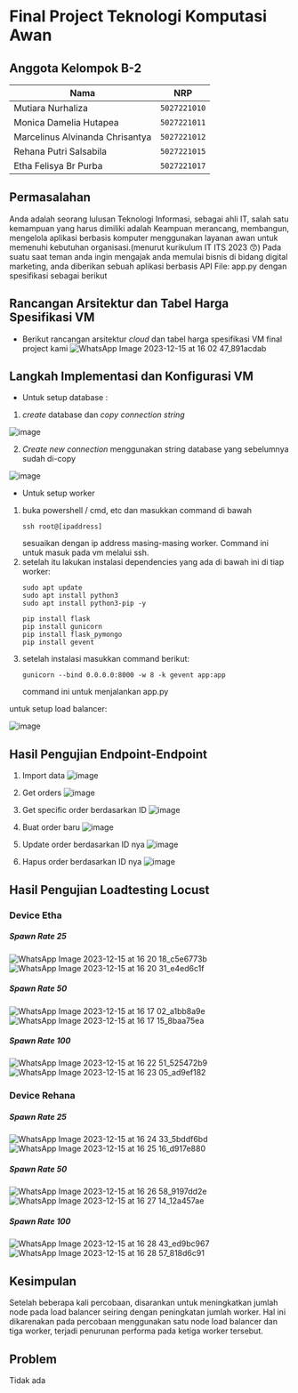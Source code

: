# Final Project Teknologi Komputasi Awan

## Anggota Kelompok B-2

| Nama                            | NRP          |
| ------------------------------- | ------------ |
| Mutiara Nurhaliza               | `5027221010` |
| Monica Damelia Hutapea          | `5027221011` |
| Marcelinus Alvinanda Chrisantya | `5027221012` |
| Rehana Putri Salsabila          | `5027221015` |
| Etha Felisya Br Purba           | `5027221017` |


## Permasalahan

Anda adalah seorang lulusan Teknologi Informasi, sebagai ahli IT, salah satu kemampuan yang harus dimiliki adalah Keampuan merancang, membangun, mengelola aplikasi berbasis komputer menggunakan layanan awan untuk memenuhi kebutuhan organisasi.(menurut kurikulum IT ITS 2023 😙)
Pada suatu saat teman anda ingin mengajak anda memulai bisnis di bidang digital marketing, anda diberikan sebuah aplikasi berbasis API File: app.py dengan spesifikasi sebagai berikut

## Rancangan Arsitektur dan Tabel Harga Spesifikasi VM
- Berikut rancangan arsitektur _cloud_ dan tabel harga spesifikasi VM final project kami
  ![WhatsApp Image 2023-12-15 at 16 02 47_891acdab](https://github.com/J0see1/FP-TKA/assets/124648489/9bc12ce9-1582-4911-96d3-acc6788953f7)



## Langkah Implementasi dan Konfigurasi VM

- Untuk setup database :
   
1. _create_ database dan _copy connection string_

![image](https://github.com/J0see1/FP-TKA/assets/134209563/5372d41b-48b9-4ea9-b856-24f6799564b5)

2. _Create new connection_ menggunakan string database yang sebelumnya sudah di-copy

![image](https://github.com/J0see1/FP-TKA/assets/134209563/921689e6-b804-408c-ae0b-ed3a6491a8cf)

- Untuk setup worker

1. buka powershell / cmd, etc dan masukkan command di bawah
   ```
   ssh root@[ipaddress]
   ```
   sesuaikan dengan ip address masing-masing worker. Command ini untuk masuk pada vm melalui ssh.
2. setelah itu lakukan instalasi dependencies yang ada di bawah ini di tiap worker:
   ```
   sudo apt update
   sudo apt install python3
   sudo apt install python3-pip -y

   pip install flask
   pip install gunicorn
   pip install flask_pymongo
   pip install gevent
   ```
3. setelah instalasi masukkan command berikut:
   ```
   gunicorn --bind 0.0.0.0:8000 -w 8 -k gevent app:app
   ```
   command ini untuk menjalankan app.py

untuk setup load balancer:

![image](https://github.com/J0see1/FP-TKA/assets/134209563/f3e66a0e-fc01-45a4-a18a-46a6e72018dd)


## Hasil Pengujian Endpoint-Endpoint

1. Import data
![image](https://github.com/J0see1/FP-TKA/assets/134209563/38ec8262-e131-4933-88ef-af351cdcc864)

2. Get orders
![image](https://github.com/J0see1/FP-TKA/assets/134209563/6fa11cba-7dd2-4479-854a-ae2a53027785)

3. Get specific order berdasarkan ID
![image](https://github.com/J0see1/FP-TKA/assets/134209563/57da4b7e-3268-4202-acd0-b42ca775b851)

4. Buat order baru
![image](https://github.com/J0see1/FP-TKA/assets/134209563/2791de0b-220e-40c1-a99b-644b9c615e89)

5. Update order berdasarkan ID nya
![image](https://github.com/J0see1/FP-TKA/assets/134209563/a3110ef1-7da6-4388-8d10-f5628264e021)

6. Hapus order berdasarkan ID nya
![image](https://github.com/J0see1/FP-TKA/assets/134209563/182222fc-3dcb-4a8d-8a7e-f024b3e15e4d)

## Hasil Pengujian Loadtesting Locust
### Device Etha
##### Spawn Rate 25
![WhatsApp Image 2023-12-15 at 16 20 18_c5e6773b](https://github.com/J0see1/FP-TKA/assets/124648489/ab65ff90-dc37-457d-8c17-610ee4ec35d2)
![WhatsApp Image 2023-12-15 at 16 20 31_e4ed6c1f](https://github.com/J0see1/FP-TKA/assets/124648489/cff63b44-9841-4ddd-b928-b50f82bdd204)

##### Spawn Rate 50 
![WhatsApp Image 2023-12-15 at 16 17 02_a1bb8a9e](https://github.com/J0see1/FP-TKA/assets/124648489/6d9b11b1-9418-4314-82ee-9e4351d89bcb)
![WhatsApp Image 2023-12-15 at 16 17 15_8baa75ea](https://github.com/J0see1/FP-TKA/assets/124648489/d001120d-ba54-4933-ab84-4440a8d4aba4)


##### Spawn Rate 100
![WhatsApp Image 2023-12-15 at 16 22 51_525472b9](https://github.com/J0see1/FP-TKA/assets/124648489/f4e02170-6b1e-49b3-807b-1b705e2a2bce)
![WhatsApp Image 2023-12-15 at 16 23 05_ad9ef182](https://github.com/J0see1/FP-TKA/assets/124648489/684dcfa8-0876-418d-8e43-bc26ba794f1c)


### Device Rehana
##### Spawn Rate 25
![WhatsApp Image 2023-12-15 at 16 24 33_5bddf6bd](https://github.com/J0see1/FP-TKA/assets/124648489/29cf45c9-a700-43ea-8189-ff7a73d1e181)
![WhatsApp Image 2023-12-15 at 16 25 16_d917e880](https://github.com/J0see1/FP-TKA/assets/124648489/b6ac69c3-267a-4b77-afb4-235b2f2dfaa6)

##### Spawn Rate 50 
![WhatsApp Image 2023-12-15 at 16 26 58_9197dd2e](https://github.com/J0see1/FP-TKA/assets/124648489/ecaf9e1d-e454-4824-ba6f-58ef15c09f7f)
![WhatsApp Image 2023-12-15 at 16 27 14_12a457ae](https://github.com/J0see1/FP-TKA/assets/124648489/36d50ffa-eccc-486c-b5aa-583bd5bb3c13)

##### Spawn Rate 100
![WhatsApp Image 2023-12-15 at 16 28 43_ed9bc967](https://github.com/J0see1/FP-TKA/assets/124648489/3b575857-6463-4def-92af-67c0130ab056)
![WhatsApp Image 2023-12-15 at 16 28 57_818d6c91](https://github.com/J0see1/FP-TKA/assets/124648489/fe944b34-11e4-42de-93f0-d5e5b6752e37)

## Kesimpulan

Setelah beberapa kali percobaan, disarankan untuk meningkatkan jumlah node pada load balancer seiring dengan peningkatan jumlah worker. Hal ini dikarenakan pada percobaan menggunakan satu node load balancer dan tiga worker, terjadi penurunan performa pada ketiga worker tersebut.

## Problem

Tidak ada
